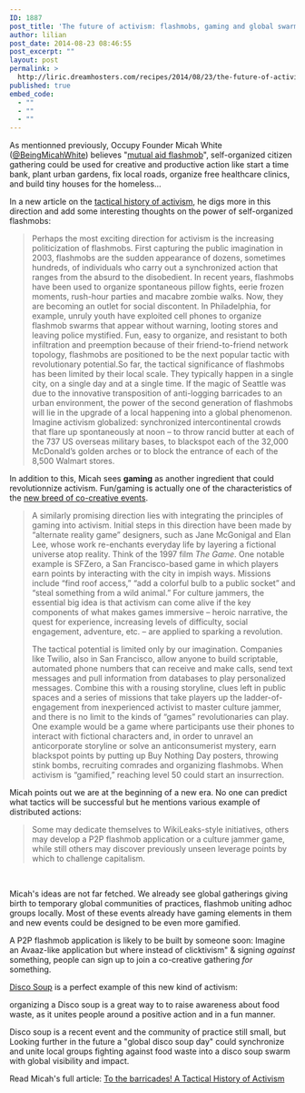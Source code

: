 ```yaml
---
ID: 1887
post_title: 'The future of activism: flashmobs, gaming and global swarms'
author: lilian
post_date: 2014-08-23 08:46:55
post_excerpt: ""
layout: post
permalink: >
  http://liric.dreamhosters.com/recipes/2014/08/23/the-future-of-activism-flashmobs-gaming-and-global-swarms/
published: true
embed_code:
  - ""
  - ""
  - ""
---
```

As mentionned previously, Occupy Founder Micah White (<a href="https://twitter.com/BeingMicahWhite">@BeingMicahWhite</a>) believes "<a href="http://www.co-creative-recipes.cc/towards-mutual-aid-flashmobs/">mutual aid flashmob</a>", self-organized citizen gathering could be used for creative and productive action like start a time bank, plant urban gardens, fix local roads, organize free healthcare clinics, and build tiny houses for the homeless...

In a new article on the <a href="http://www.micahmwhite.com/social-change-theory/to-the-barricades">tactical history of activism</a>, he digs more in this direction and add some interesting thoughts on the power of self-organized flashmobs:
<blockquote>Perhaps the most exciting direction for activism is the increasing politicization of flashmobs. First capturing the public imagination in 2003, flashmobs are the sudden appearance of dozens, sometimes hundreds, of individuals who carry out a synchronized action that ranges from the absurd to the disobedient. In recent years, flashmobs have been used to organize spontaneous pillow fights, eerie frozen moments, rush-hour parties and macabre zombie walks. Now, they are becoming an outlet for social discontent. In Philadelphia, for example, unruly youth have exploited cell phones to organize flashmob swarms that appear without warning, looting stores and leaving police mystified. Fun, easy to organize, and resistant to both infiltration and preemption because of their friend-to-friend network topology, flashmobs are positioned to be the next popular tactic with revolutionary potential.So far, the tactical significance of flashmobs has been limited by their local scale. They typically happen in a single city, on a single day and at a single time. If the magic of Seattle was due to the innovative transposition of anti-logging barricades to an urban environment, the power of the second generation of flashmobs will lie in the upgrade of a local happening into a global phenomenon. Imagine activism globalized: synchronized intercontinental crowds that flare up spontaneously at noon – to throw rancid butter at each of the 737 US overseas military bases, to blackspot each of the 32,000 McDonald’s golden arches or to block the entrance of each of the 8,500 Walmart stores.</blockquote>
In addition to this, Micah sees <strong>gaming</strong> as another ingredient that could revolutionnize activism. Fun/gaming is actually one of the characteristics of the <a title="A new breed of co-creative gatherings" href="http://www.co-creative-recipes.cc/a-new-breed-of-co-creative-gathering/">new breed of co-creative events</a>.
<blockquote>A similarly promising direction lies with integrating the principles of gaming into activism. Initial steps in this direction have been made by “alternate reality game” designers, such as Jane McGonigal and Elan Lee, whose work re-enchants everyday life by layering a fictional universe atop reality. Think of the 1997 film <em>The Game</em>. One notable example is SFZero, a San Francisco-based game in which players earn points by interacting with the city in impish ways. Missions include “find roof access,” “add a colorful bulb to a public socket” and “steal something from a wild animal.” For culture jammers, the essential big idea is that activism can come alive if the key components of what makes games immersive – heroic narrative, the quest for experience, increasing levels of difficulty, social engagement, adventure, etc. – are applied to sparking a revolution.

The tactical potential is limited only by our imagination. Companies like Twilio, also in San Francisco, allow anyone to build scriptable, automated phone numbers that can receive and make calls, send text messages and pull information from databases to play personalized messages. Combine this with a rousing storyline, clues left in public spaces and a series of missions that take players up the ladder-of-engagement from inexperienced activist to master culture jammer, and there is no limit to the kinds of “games” revolutionaries can play. One example would be a game where participants use their phones to interact with fictional characters and, in order to unravel an anticorporate storyline or solve an anticonsumerist mystery, earn blackspot points by putting up Buy Nothing Day posters, throwing stink bombs, recruiting comrades and organizing flashmobs. When activism is “gamified,” reaching level 50 could start an insurrection.</blockquote>
Micah points out we are at the beginning of a new era. No one can predict what tactics will be successful but he mentions various example of distributed actions:
<blockquote>Some may dedicate themselves to WikiLeaks-style initiatives, others may develop a P2P flashmob application or a culture jammer game, while still others may discover previously unseen leverage points by which to challenge capitalism.</blockquote>
&nbsp;

Micah's ideas are not far fetched. We already see global gatherings giving birth to temporary global communities of practices, flashmob uniting adhoc groups locally. Most of these events already have gaming elements in them and new events could be designed to be even more gamified.

A P2P flashmob application is likely to be built by someone soon: Imagine an Avaaz-like application but where instead of clicktivism" &amp; signing <em>against</em> something, people can sign up to join a co-creative gathering <em>for</em> something.

<a title="Disco soupe" href="http://www.co-creative-recipes.cc/recipes/disco-soupe/">Disco Soup</a> is a perfect example of this new kind of activism:

organizing a Disco soup is a great way to to raise awareness about food waste, as it unites people around a positive action and in a fun manner.

Disco soup is a recent event and the community of practice still small, but Looking further in the future a "global disco soup day" could synchronize and unite local groups fighting against food waste into a disco soup swarm with global visibility and impact.

Read Micah's full article: <a href="http://www.micahmwhite.com/social-change-theory/to-the-barricades">To the barricades! A Tactical History of Activism</a>

&nbsp;

&nbsp;

&nbsp;